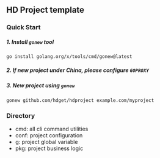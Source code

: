## HD Project template

### Quick Start

##### 1. Install `gonew` tool

```
go install golang.org/x/tools/cmd/gonew@latest
```

##### 2. If new project under China, please configure `GOPROXY`

##### 3. New project using `gonew`

```
gonew github.com/hdget/hdproject example.com/myproject
```

### Directory
- cmd: all cli command utilities
- conf: project configuration
- g: project global variable
- pkg: project business logic